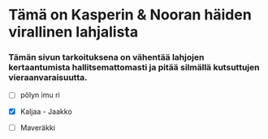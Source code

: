 # Tämä on Kasperin & Nooran häiden virallinen lahjalista
### Tämän sivun tarkoituksena on vähentää lahjojen kertaantumista hallitsemattomasti ja pitää silmällä kutsuttujen vieraanvaraisuutta.

- [ ] pölyn imu ri
- [x] Kaljaa - Jaakko
- [ ] Maveräkki

